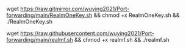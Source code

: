 wget https://raw.gitmirror.com/wuying2021/Port-forwarding/main/RealmOneKey.sh && chmod +x RealmOneKey.sh && ./RealmOneKey.sh



wget https://raw.githubusercontent.com/wuying2021/Port-forwarding/main/realmf.sh && chmod +x realmf.sh && ./realmf.sh
